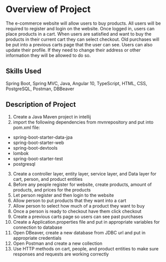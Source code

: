 # Overview of Project 
The e-commerce website will allow users to buy products. All users will be required to register and login on the website. Once logged in, users can place products 
in a cart. When users are satisfied and want to buy the products in their current cart they can select checkout. Old purchases will be put into a previous carts 
page that the user can see. Users can also update their profile. If they need to change their address or other information they will be allowed to do so.

## Skills Used  
Spring Boot, Spring MVC, Java, Angular 10, TypeScript, HTML, CSS, PostgreSQL, Postman, DBBeaver

## Description of Project
1. Create a Java Maven project in intellij
2. import the following dependencies from mvnrepository and put into pom.xml file:
- spring-boot-starter-data-jpa
- spring-boot-starter-web
- spring-boot-devtools
- lombok
- spring-boot-starter-test
- postgresql
3. Create a controller layer, entity layer, service layer, and Data layer for cart, person, and product entities
4. Before any people register for website, create products, amount of products, and prices for the products
5. Let person register and then login to the website
6. Allow person to put products that they want into a cart
7. Allow person to select how much of a product they want to buy
8. Once a person is ready to checkout have them click checkout
9. Create a previous carts page so users can see past purchases
10. Create a Application.properties file and put in appropriate variables for connection to database
11. Open DBeaver, create a new database from JDBC url and put in appropriate credentials
12. Open Postman and create a new collection
13. Use HTTP methods on cart, people, and product entities to make sure responses and requests are working correctly
